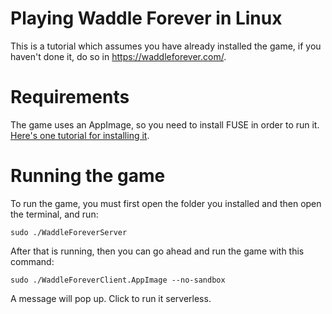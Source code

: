 # Playing Waddle Forever in Linux

This is a tutorial which assumes you have already installed the game, if you haven't done it, do so in https://waddleforever.com/.

# Requirements

The game uses an AppImage, so you need to install FUSE in order to run it. [Here's one tutorial for installing it](https://github.com/appimage/appimagekit/wiki/fuse).

# Running the game

To run the game, you must first open the folder you installed and then open the terminal, and run:

```sudo ./WaddleForeverServer```

After that is running, then you can go ahead and run the game with this command:

```sudo ./WaddleForeverClient.AppImage --no-sandbox```

A message will pop up. Click to run it serverless.

